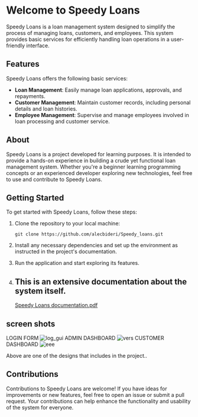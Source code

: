 # Welcome to Speedy Loans

Speedy Loans is a loan management system designed to simplify the process of managing loans, customers, and employees. This system provides basic services for efficiently handling loan operations in a user-friendly interface.

## Features

Speedy Loans offers the following basic services:

- **Loan Management**: Easily manage loan applications, approvals, and repayments.
- **Customer Management**: Maintain customer records, including personal details and loan histories.
- **Employee Management**: Supervise and manage employees involved in loan processing and customer service.

## About

Speedy Loans is a project developed for learning purposes. It is intended to provide a hands-on experience in building a crude yet functional loan management system. Whether you're a beginner learning programming concepts or an experienced developer exploring new technologies, feel free to use and contribute to Speedy Loans.

## Getting Started

To get started with Speedy Loans, follow these steps:

1. Clone the repository to your local machine:
   ```
   git clone https://github.com/alecbideri/Speedy_loans.git
   ```

2. Install any necessary dependencies and set up the environment as instructed in the project's documentation.

3. Run the application and start exploring its features.

4. ## This is an extensive documentation about the system itself.

      [Speedy Loans documentation.pdf](https://github.com/alecbideri/Speedy_loans-in-java/files/14981395/Speedy.Loans.documentation.pdf)


## screen shots

LOGIN FORM 
![log_gui](https://github.com/alecbideri/Speedy_loans/assets/101627722/d258e6dc-ad67-435e-ba40-70f8db87915b)
ADMIN DASHBOARD
![vers](https://github.com/alecbideri/Speedy_loans-in-java/assets/101627722/418a0141-9596-4fcf-ad28-c16fd391727e)
CUSTOMER DASHBOARD 
![eee](https://github.com/alecbideri/Speedy_loans-in-java/assets/101627722/f313c2b5-b20b-4bb1-aa5a-e9421f6e87c6)



Above are one of the designs that includes in the project..

## Contributions

Contributions to Speedy Loans are welcome! If you have ideas for improvements or new features, feel free to open an issue or submit a pull request. Your contributions can help enhance the functionality and usability of the system for everyone.
